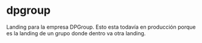 # dpgroup
Landing para la empresa DPGroup.
Esto esta todavía en producción porque es la landing de un grupo donde dentro va otra landing.
